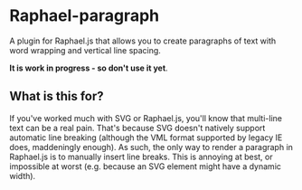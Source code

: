 Raphael-paragraph
=================

A plugin for Raphael.js that allows you to create paragraphs of text with word wrapping and vertical line spacing.

**It is work in progress - so don't use it yet**.


What is this for?
-----------------

If you've worked much with SVG or Raphael.js, you'll know that multi-line text can be a real pain. That's because SVG doesn't natively support automatic line breaking (although the VML format supported by legacy IE does, maddeningly enough). As such, the only way to render a paragraph in Raphael.js is to manually insert line breaks. This is annoying at best, or impossible at worst (e.g. because an SVG element might have a dynamic width).